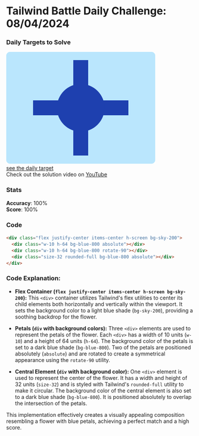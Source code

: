# Tailwind Battle Daily Challenge: 08/04/2024

### Daily Targets to Solve

![picture of daily target](./images/08.png)  
[see the daily target](https://www.tailwindbattle.com/play/20)  
Check out the solution video on [YouTube](https://www.youtube.com/watch?v=qtiZarmYYgA)

### Stats

**Accuracy**: 100%  
**Score**: 100%

### Code

```html
<div class="flex justify-center items-center h-screen bg-sky-200">
  <div class="w-10 h-64 bg-blue-800 absolute"></div>
  <div class="w-10 h-64 bg-blue-800 rotate-90"></div>
  <div class="size-32 rounded-full bg-blue-800 absolute"></div>
</div>
```

### Code Explanation:

- **Flex Container (`flex justify-center items-center h-screen bg-sky-200`):** This `<div>` container utilizes Tailwind's flex utilities to center its child elements both horizontally and vertically within the viewport. It sets the background color to a light blue shade (`bg-sky-200`), providing a soothing backdrop for the flower.

- **Petals (`div` with background colors):** Three `<div>` elements are used to represent the petals of the flower. Each `<div>` has a width of 10 units (`w-10`) and a height of 64 units (`h-64`). The background color of the petals is set to a dark blue shade (`bg-blue-800`). Two of the petals are positioned absolutely (`absolute`) and are rotated to create a symmetrical appearance using the `rotate-90` utility.

- **Central Element (`div` with background color):** One `<div>` element is used to represent the center of the flower. It has a width and height of 32 units (`size-32`) and is styled with Tailwind's `rounded-full` utility to make it circular. The background color of the central element is also set to a dark blue shade (`bg-blue-800`). It is positioned absolutely to overlap the intersection of the petals.

This implementation effectively creates a visually appealing composition resembling a flower with blue petals, achieving a perfect match and a high score.